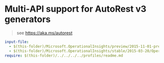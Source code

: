 # Multi-API support for AutoRest v3 generators

> see https://aka.ms/autorest

``` yaml $(enable-multi-api)
input-file:
  - $(this-folder)/Microsoft.OperationalInsights/preview/2015-11-01-preview/OperationalInsights.json
  - $(this-folder)/Microsoft.OperationalInsights/stable/2015-03-20/OperationalInsights.json
require: $(this-folder)/../../../../profiles/readme.md
```
